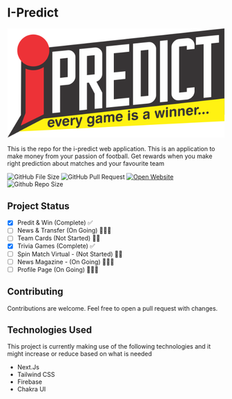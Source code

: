 # I-Predict

![I-Predict](https://raw.githubusercontent.com/hokagedemehin/iPredict/main/public/logo/ipredict.png "Website Image" )

This is the repo for the i-predict web application. This is an application to make money from your passion of football. Get rewards when you make right prediction about matches and your favourite team

 ![GitHub File Size](https://img.shields.io/github/languages/code-size/hokageDemehin/iPredict)  ![GitHub Pull Request](https://img.shields.io/github/issues-pr-closed/hokageDemehin/iPredict)  [![Open Website](https://img.shields.io/website?up_message=online&url=https%3A%2F%2Fipredictadmin.vercel.app)](https://ipredict.vercel.app/) ![Github Repo Size](https://img.shields.io/github/repo-size/hokagedemehin/iPredict)

## Project Status

- [x] Predit & Win (Complete) ✅
- [ ] News & Transfer (On Going) 🤹🏾‍♀️
- [ ] Team Cards (Not Started) 🛌🏾
- [x] Trivia Games (Complete) ✅
- [ ] Spin Match Virtual - (Not Started) 🛌🏾
- [ ] News Magazine - (On Going) 🤹🏾‍♀️
- [ ] Profile Page (On Going) 🤹🏾‍♀️

## Contributing

Contributions are welcome. Feel free to open a pull request with changes.

## Technologies Used

This project is currently making use of the following technologies and it might increase or reduce based on what is needed

- Next.Js
- Tailwind CSS
- Firebase
- Chakra UI
